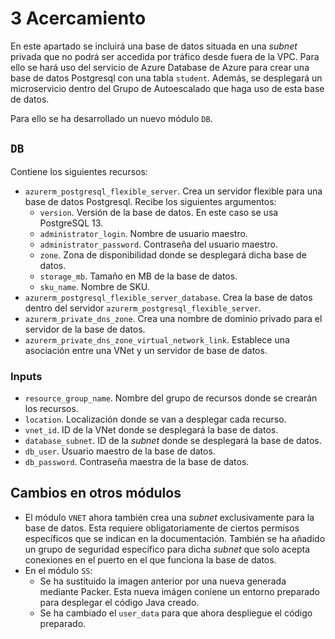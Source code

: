 # 3 Acercamiento
En este apartado se incluirá una base de datos situada en una *subnet* privada que no podrá ser accedida por tráfico desde fuera de la VPC. Para ello se hará uso del servicio de Azure Database de Azure para crear una base de datos Postgresql con una tabla `student`. Además, se desplegará un microservicio dentro del Grupo de Autoescalado que haga uso de esta base de datos.

Para ello se ha desarrollado un nuevo módulo `DB`.

## `DB`
Contiene los siguientes recursos:
* `azurerm_postgresql_flexible_server`. Crea un servidor flexible para una base de datos Postgresql. Recibe los siguientes argumentos:
	* `version`. Versión de la base de datos. En este caso se usa PostgreSQL 13.
	* `administrator_login`. Nombre de usuario maestro.
	* `administrator_password`. Contraseña del usuario maestro.
	* `zone`. Zona de disponibilidad donde se desplegará dicha base de datos.
	* `storage_mb`. Tamaño en MB de la base de datos.
	* `sku_name`. Nombre de SKU.
* `azurerm_postgresql_flexible_server_database`. Crea la base de datos dentro del servidor `azurerm_postgresql_flexible_server`.
* `azurerm_private_dns_zone`. Crea una nombre de dominio privado para el servidor de la base de datos.
* `azurerm_private_dns_zone_virtual_network_link`. Establece una asociación entre una VNet y un servidor de base de datos.
### Inputs
* `resource_group_name`. Nombre del grupo de recursos donde se crearán los recursos.
* `location`. Localización donde se van a desplegar cada recurso.
* `vnet_id`. ID de la VNet donde se desplegará la base de datos.
* `database_subnet`. ID de la *subnet* donde se desplegará la base de datos.
* `db_user`. Usuario maestro de la base de datos.
* `db_password`. Contraseña maestra de la base de datos.

## Cambios en otros módulos
* El módulo `VNET` ahora también crea una *subnet* exclusivamente para la base de datos. Esta requiere obligatoriamente de ciertos permisos específicos que se indican en la documentación. También se ha añadido un grupo de seguridad específico para dicha *subnet* que solo acepta conexiones en el puerto en el que funciona la base de datos.
* En el módulo `SS`:
	* Se ha sustituido la imagen anterior por una nueva generada mediante Packer. Esta nueva imágen coniene un entorno preparado para desplegar el código Java creado.
	* Se ha cambiado el `user_data` para que ahora despliegue el código preparado.

